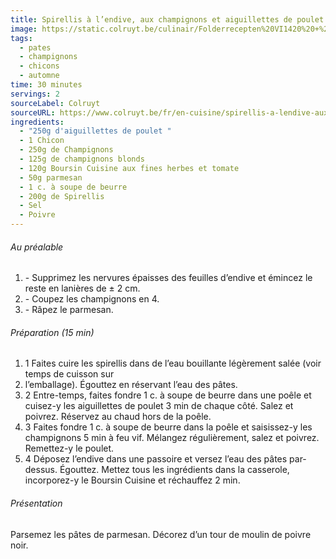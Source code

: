 ```yaml
---
title: Spirellis à l’endive, aux champignons et aiguillettes de poulet
image: https://static.colruyt.be/culinair/Folderrecepten%20VI1420%20+%20weekmenu%20VI1520/Spirelli%20met%20kippenhaasje,%20andijvie%20en%20champignons_MR.jpg
tags:
  - pates
  - champignons
  - chicons
  - automne
time: 30 minutes
servings: 2
sourceLabel: Colruyt
sourceURL: https://www.colruyt.be/fr/en-cuisine/spirellis-a-lendive-aux-champignons-et-aiguillettes-de-poulet
ingredients:
  - "250g d'aiguillettes de poulet "
  - 1 Chicon
  - 250g de Champignons
  - 125g de champignons blonds
  - 120g Boursin Cuisine aux fines herbes et tomate
  - 50g parmesan
  - 1 c. à soupe de beurre
  - 200g de Spirellis
  - Sel
  - Poivre
---
```

###### Au préalable

1. \- Supprimez les nervures épaisses des feuilles d’endive et émincez le reste en lanières de ± 2 cm.
2. \- Coupez les champignons en 4.
3. \- Râpez le parmesan.

###### Préparation (15 min)

1. 1 Faites cuire les spirellis dans de l’eau bouillante légèrement salée (voir temps de cuisson sur
2. l’emballage). Égouttez en réservant l’eau des pâtes.
3. 2 Entre-temps, faites fondre 1 c. à soupe de beurre dans une poêle et cuisez-y les aiguillettes de poulet 3 min de chaque côté. Salez et poivrez. Réservez au chaud hors de la poêle.
4. 3 Faites fondre 1 c. à soupe de beurre dans la poêle et saisissez-y les champignons 5 min à feu vif. Mélangez régulièrement, salez et poivrez. Remettez-y le poulet.
5. 4 Déposez l’endive dans une passoire et versez l’eau des pâtes par-dessus. Égouttez. Mettez tous les ingrédients dans la casserole, incorporez-y le Boursin Cuisine et réchauffez 2 min.

###### Présentation

Parsemez les pâtes de parmesan. Décorez d’un tour de moulin de poivre noir.